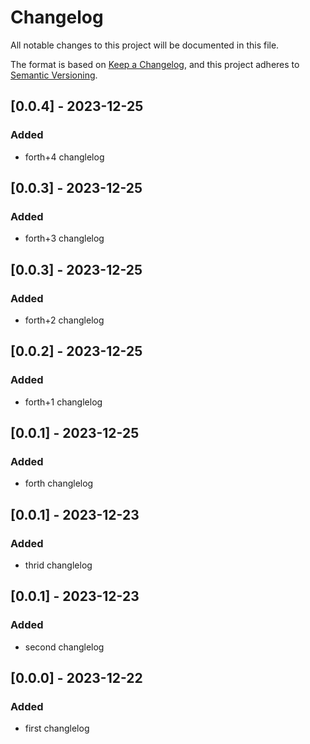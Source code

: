 # Changelog

All notable changes to this project will be documented in this file.

The format is based on [Keep a Changelog](https://keepachangelog.com/en/1.0.0/),
and this project adheres to [Semantic Versioning](https://semver.org/spec/v2.0.0.html).

## [0.0.4] - 2023-12-25

### Added

- forth+4 changlelog

## [0.0.3] - 2023-12-25

### Added

- forth+3 changlelog

## [0.0.3] - 2023-12-25

### Added

- forth+2 changlelog

## [0.0.2] - 2023-12-25

### Added

- forth+1 changlelog

## [0.0.1] - 2023-12-25

### Added

- forth changlelog

## [0.0.1] - 2023-12-23

### Added

- thrid changlelog

## [0.0.1] - 2023-12-23

### Added

- second changlelog

## [0.0.0] - 2023-12-22

### Added

- first changlelog
